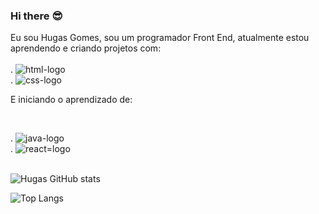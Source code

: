 ### Hi there :sunglasses:

Eu sou Hugas Gomes, sou um programador Front End, atualmente estou aprendendo e criando projetos com:
     <br>
     <br>
     .   <img src="https://img.shields.io/badge/HTML5-E34F26?style=for-the-badge&logo=html5&logoColor=white" alt="html-logo"/>
     <br>
      .  <img src="https://img.shields.io/badge/CSS3-1572B6?style=for-the-badge&logo=css3&logoColor=white" alt="css-logo"/>
      <br>

E iniciando o aprendizado de:

<br>

. <img src="https://img.shields.io/badge/JavaScript-323330?style=for-the-badge&logo=javascript&logoColor=F7DF1E" alt=" java-logo"/>
<br>
. <img src="https://img.shields.io/badge/React-20232A?style=for-the-badge&logo=react&logoColor=61DAFB" alt="react=logo"/> 
<br>
<br>

![Hugas GitHub stats](https://github-readme-stats.vercel.app/api?username=Hugasgomes&show_icons=true&bg_color=00000000)


![Top Langs](https://github-readme-stats.vercel.app/api/top-langs/?username=Hugasgomes&hide_progress=true)
